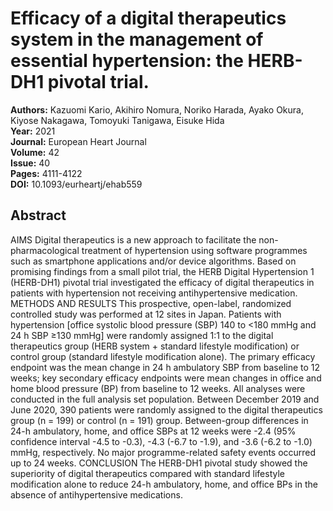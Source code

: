 # Efficacy of a digital therapeutics system in the management of essential hypertension: the HERB-DH1 pivotal trial.

**Authors:** Kazuomi Kario, Akihiro Nomura, Noriko Harada, Ayako Okura, Kiyose Nakagawa, Tomoyuki Tanigawa, Eisuke Hida  
**Year:** 2021  
**Journal:** European Heart Journal  
**Volume:** 42  
**Issue:** 40  
**Pages:** 4111-4122  
**DOI:** 10.1093/eurheartj/ehab559  

## Abstract
AIMS Digital therapeutics is a new approach to facilitate the non-pharmacological treatment of hypertension using software programmes such as smartphone applications and/or device algorithms. Based on promising findings from a small pilot trial, the HERB Digital Hypertension 1 (HERB-DH1) pivotal trial investigated the efficacy of digital therapeutics in patients with hypertension not receiving antihypertensive medication. METHODS AND RESULTS This prospective, open-label, randomized controlled study was performed at 12 sites in Japan. Patients with hypertension [office systolic blood pressure (SBP) 140 to <180 mmHg and 24 h SBP ≥130 mmHg] were randomly assigned 1:1 to the digital therapeutics group (HERB system + standard lifestyle modification) or control group (standard lifestyle modification alone). The primary efficacy endpoint was the mean change in 24 h ambulatory SBP from baseline to 12 weeks; key secondary efficacy endpoints were mean changes in office and home blood pressure (BP) from baseline to 12 weeks. All analyses were conducted in the full analysis set population. Between December 2019 and June 2020, 390 patients were randomly assigned to the digital therapeutics group (n = 199) or control (n = 191) group. Between-group differences in 24-h ambulatory, home, and office SBPs at 12 weeks were -2.4 (95% confidence interval -4.5 to -0.3), -4.3 (-6.7 to -1.9), and -3.6 (-6.2 to -1.0) mmHg, respectively. No major programme-related safety events occurred up to 24 weeks. CONCLUSION The HERB-DH1 pivotal study showed the superiority of digital therapeutics compared with standard lifestyle modification alone to reduce 24-h ambulatory, home, and office BPs in the absence of antihypertensive medications.


